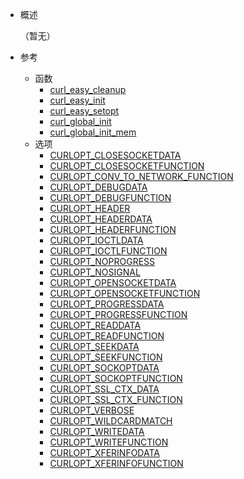 * 概述

	（暂无）

* 参考
	* 函数 
		* [curl_easy_cleanup](source/reference/function/curl_easy_cleanup.md)
		* [curl_easy_init](source/reference/function/curl_easy_init.md)
		* [curl_easy_setopt](source/reference/function/curl_easy_setopt.md)
		* [curl_global_init](source/reference/function/curl_global_init.md)
		* [curl_global_init_mem](source/reference/function/curl_global_init_mem.md)
	* 选项
		* [CURLOPT_CLOSESOCKETDATA](source/reference/option/CURLOPT_CLOSESOCKETDATA.md)
		* [CURLOPT_CLOSESOCKETFUNCTION](source/reference/option/CURLOPT_CLOSESOCKETFUNCTION.md)
		* [CURLOPT_CONV_TO_NETWORK_FUNCTION](source/reference/option/CURLOPT_CONV_TO_NETWORK_FUNCTION.md)
		* [CURLOPT_DEBUGDATA](source/reference/option/CURLOPT_DEBUGDATA.md)
		* [CURLOPT_DEBUGFUNCTION](source/reference/option/CURLOPT_DEBUGFUNCTION.md)
		* [CURLOPT_HEADER](source/reference/option/CURLOPT_HEADER.md)
		* [CURLOPT_HEADERDATA](source/reference/option/CURLOPT_HEADERDATA.md)
		* [CURLOPT_HEADERFUNCTION](source/reference/option/CURLOPT_HEADERFUNCTION.md)
		* [CURLOPT_IOCTLDATA](source/reference/option/CURLOPT_IOCTLDATA.md)
		* [CURLOPT_IOCTLFUNCTION](source/reference/option/CURLOPT_IOCTLFUNCTION.md)
		* [CURLOPT_NOPROGRESS](source/reference/option/CURLOPT_NOPROGRESS.md)
		* [CURLOPT_NOSIGNAL](source/reference/option/CURLOPT_NOSIGNAL.md)
		* [CURLOPT_OPENSOCKETDATA](source/reference/option/CURLOPT_OPENSOCKETDATA.md)
		* [CURLOPT_OPENSOCKETFUNCTION](source/reference/option/CURLOPT_OPENSOCKETFUNCTION.md)
		* [CURLOPT_PROGRESSDATA](source/reference/option/CURLOPT_PROGRESSDATA.md)
		* [CURLOPT_PROGRESSFUNCTION](source/reference/option/CURLOPT_PROGRESSFUNCTION.md)
		* [CURLOPT_READDATA](source/reference/option/CURLOPT_READDATA.md)
		* [CURLOPT_READFUNCTION](source/reference/option/CURLOPT_READFUNCTION.md)
		* [CURLOPT_SEEKDATA](source/reference/option/CURLOPT_SEEKDATA.md)
		* [CURLOPT_SEEKFUNCTION](source/reference/option/CURLOPT_SEEKFUNCTION.md)
		* [CURLOPT_SOCKOPTDATA](source/reference/option/CURLOPT_SOCKOPTDATA.md)
		* [CURLOPT_SOCKOPTFUNCTION](source/reference/option/CURLOPT_SOCKOPTFUNCTION.md)
		* [CURLOPT_SSL_CTX_DATA](source/reference/option/CURLOPT_SSL_CTX_DATA.md)
		* [CURLOPT_SSL_CTX_FUNCTION](source/reference/option/CURLOPT_SSL_CTX_FUNCTION.md)
		* [CURLOPT_VERBOSE](source/reference/option/CURLOPT_VERBOSE.md)
		* [CURLOPT_WILDCARDMATCH](source/reference/option/CURLOPT_WILDCARDMATCH.md)
		* [CURLOPT_WRITEDATA](source/reference/option/CURLOPT_WRITEDATA.md)
		* [CURLOPT_WRITEFUNCTION](source/reference/option/CURLOPT_WRITEFUNCTION.md)
		* [CURLOPT_XFERINFODATA](source/reference/option/CURLOPT_XFERINFODATA.md)
		* [CURLOPT_XFERINFOFUNCTION](source/reference/option/CURLOPT_XFERINFOFUNCTION.md)